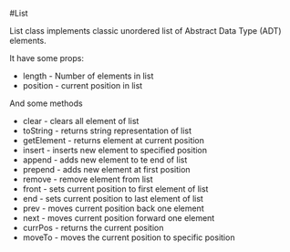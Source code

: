 #List

List class implements classic unordered list of Abstract Data Type (ADT) elements.

It have some props:
- length - Number of elements in list
- position - current position in list

And some methods
- clear      - clears all element of list
- toString   - returns string representation of list
- getElement - returns element at current position
- insert     - inserts new element to specified position
- append     - adds new element to te end of list
- prepend    - adds new element at first position
- remove     - remove element from list
- front      - sets current position to first element of list
- end        - sets current position to last element of list
- prev       - moves current position back one element
- next       - moves current position forward one element
- currPos    - returns the current position
- moveTo     - moves the current position to specific position
